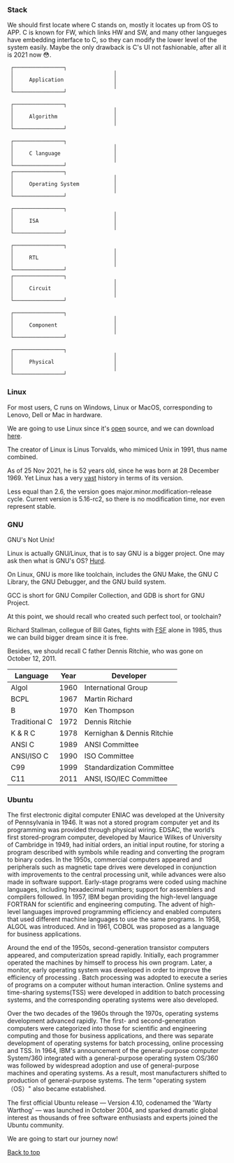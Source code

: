 ### Stack

We should first locate where C stands on, mostly it locates up from OS to APP.
C is known for FW, which links HW and SW, and many other langueges have embedding interface to C, so they can modify the lower level of the system easily.
Maybe the only drawback is C's UI not fashionable, after all it is 2021 now :flushed:.
                            
     ┌────────────────┐
     │                                │
     │     Application                │
     │                                │
     └────────────────┘

     ┌────────────────┐
     │                                │
     │     Algorithm                  │
     │                                │
     └────────────────┘

     ┌────────────────┐
     │                                │
     │     C language                 │
     │                                │
     └────────────────┘
     ┌────────────────┐
     │                                │
     │     Operating System           │
     │                                │
     └────────────────┘

     ┌────────────────┐
     │                                │
     │     ISA                        │
     │                                │
     └────────────────┘

     ┌────────────────┐
     │                                │
     │     RTL                        │
     │                                │
     └────────────────┘
     ┌────────────────┐
     │                                │
     │     Circuit                    │
     │                                │
     └────────────────┘

     ┌────────────────┐
     │                                │
     │     Component                  │
     │                                │
     └────────────────┘

     ┌────────────────┐
     │                                │
     │     Physical                   │
     │                                │
     └────────────────┘

### Linux

For most users, C runs on Windows, Linux or MacOS, corresponding to Lenovo, Dell or Mac in hardware.

We are going to use Linux since it's [open](https://github.com/torvalds/linux) source, and we can download [here](https://www.kernel.org/).

The creator of Linux is Linus Torvalds, who mimiced Unix in 1991, thus name combined. 

As of 25 Nov 2021, he is 52 years old, since he was born at 28 December 1969. Yet Linux has a very <a href="./asset/linux_distro.png" target="_blank">vast</a> history in terms of its version.

Less equal than 2.6, the version goes major.minor.modification-release cycle. Current version is 5.16-rc2, so there is no modification time, nor even represent stable.

### GNU

GNU's Not Unix! 

Linux is actually GNU/Linux, that is to say GNU is a bigger project. One may ask then what is GNU's OS? [Hurd](https://www.gnu.org/software/hurd/).

On Linux, GNU is more like toolchain, includes the GNU Make, the GNU C Library, the GNU Debugger, and the GNU build system.

GCC is short for GNU Compiler Collection, and GDB is short for GNU Project.

At this point, we should recall who created such perfect tool, or toolchain?

Richard Stallman, collegue of Bill Gates, fights with [FSF](https://my.fsf.org/join?mtm_campaign=frfall2021&mtm_source=appeal) alone in 1985, thus we can build bigger dream since it is free.

Besides, we should recall C father Dennis Ritchie, who was gone on October 12, 2011. 

| Language      | Year | Developer                  |
|---------------|------|----------------------------|
| Algol         | 1960 | International Group        |
| BCPL          | 1967 | Martin Richard             |
| B             | 1970 | Ken Thompson               |
| Traditional C | 1972 | Dennis Ritchie             |
| K & R C       | 1978 | Kernighan & Dennis Ritchie |
| ANSI C        | 1989 | ANSI Committee             |
| ANSI/ISO C    | 1990 | ISO Committee              |
| C99           | 1999 | Standardization Committee  |
| C11           | 2011 | ANSI, ISO/IEC Committee    |

### Ubuntu

The first electronic digital computer ENIAC was developed at the University of Pennsylvania in 1946. It was not a stored program computer yet and its programming was provided through physical wiring. EDSAC, the world’s first stored-program computer, developed by Maurice Wilkes of University of Cambridge in 1949, had initial orders, an initial input routine, for storing a program described with symbols while reading and converting the program to binary codes. In the 1950s, commercial computers appeared and peripherals such as magnetic tape drives were developed in conjunction with improvements to the central processing unit, while advances were also made in software support. Early-stage programs were coded using machine languages, including hexadecimal numbers; support for assemblers and compilers followed. In 1957, IBM began providing the high-level language FORTRAN for scientific and engineering computing. The advent of high-level languages improved programming efficiency and enabled computers that used different machine languages to use the same programs. In 1958, ALGOL was introduced. And in 1961, COBOL was proposed as a language for business applications.

Around the end of the 1950s, second-generation transistor computers appeared, and computerization spread rapidly. Initially, each programmer operated the machines by himself to process his own program. Later, a monitor, early operating system was developed in order to improve the efficiency of processing . Batch processing was adopted to execute a series of programs on a computer without human interaction. Online systems and time-sharing systems(TSS) were developed in addition to batch processing systems, and the corresponding operating systems were also developed.

Over the two decades of the 1960s through the 1970s, operating systems development advanced rapidly. The first- and second-generation computers were categorized into those for scientific and engineering computing and those for business applications, and there was separate development of operating systems for batch processing, online processing and TSS. In 1964, IBM's announcement of the general-purpose computer System/360 integrated with a general-purpose operating system OS/360 was followed by widespread adoption and use of general-purpose machines and operating systems. As a result, most manufacturers shifted to production of general-purpose systems. The term "operating system （OS）" also became established. 

The first official Ubuntu release — Version 4.10, codenamed the 'Warty Warthog' — was launched in October 2004, and sparked dramatic global interest as thousands of free software enthusiasts and experts joined the Ubuntu community. 

We are going to start our journey now!

<a href="#top">Back to top</a>
